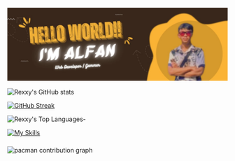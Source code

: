 ![Alpen5438](img/profile.jpeg)

![Rexxy's GitHub stats](https://github-readme-stats.vercel.app/api?username=Alpen5438&show_icons=true&theme=tokyonight)

[![GitHub Streak](https://streak-stats.demolab.com/?user=Alpen5438&theme=tokyonight)](https://git.io/streak-stats)

![Rexxy's Top Languages](https://github-readme-stats.vercel.app/api/top-langs/?username=Alpen5438&theme=tokyonight&show_icons=true&hide_border=false&layout=compact)- 

[![My Skills](https://skillicons.dev/icons?i=js,html,css,wordpress,windows,wasm,vscode,unity,twitter,solidity,sqlite,replit,react,r,pug,powershell,pkl,php,ps,perl,nodejs)](https://skillicons.dev)

###

<picture>
  <source media="(prefers-color-scheme: dark)" srcset="https://raw.githubusercontent.com/rexxy-4v/rexxy-4v/output/pacman-contribution-graph-dark.svg">
  <source media="(prefers-color-scheme: light)" srcset="https://raw.githubusercontent.com/rexxy-4v/rexxy-4v/output/pacman-contribution-graph.svg">
  <img alt="pacman contribution graph" src="https://raw.githubusercontent.com/rexxy-4v/rexxy-4v/output/pacman-contribution-graph.svg">
</picture>

###
<!---
Alpen5438/Alpen5438 is a ✨ special ✨ repository because its `README.md` (this file) appears on your GitHub profile.
You can click the Preview link to take a look at your changes.
--->
